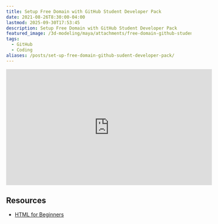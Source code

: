 ```yaml
---
title: Setup Free Domain with GitHub Student Developer Pack
date: 2021-08-26T8:30:00-04:00
lastmod: 2025-09-30T17:53:45
description: Setup Free Domain with GitHub Student Developer Pack
featured_image: /3d-modeling/maya/attachments/free-domain-github-student-developer-pack.jpg"
tags:
  - GitHub
  - Coding
aliases: /posts/set-up-free-domain-github-sudent-developer-pack/
---
```


<div class="iframe-16-9-container">
<iframe class="youTubeIframe" width="560" height="315" src="https://www.youtube.com/embed/PZTLD7LvbWw?rel=0" title="YouTube video player" frameborder="0" allow="accelerometer; autoplay; clipboard-write; encrypted-media; gyroscope; picture-in-picture; web-share" referrerpolicy="strict-origin-when-cross-origin" allowfullscreen></iframe>
</div>

## Resources

- [HTML for Beginners](./html-crash-course.md)

